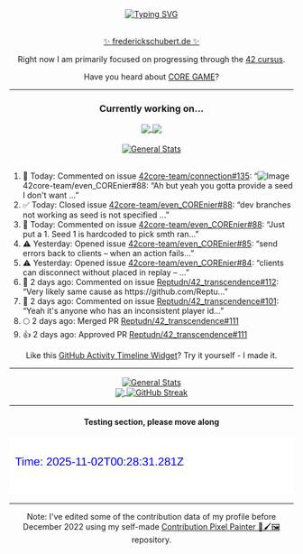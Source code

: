 <div align="center">
	<a href="https://git.io/typing-svg"><img src="https://readme-typing-svg.demolab.com?font=Fira+Code&size=30&pause=1000&color=70A5FD&background=1A1B27&center=true&vCenter=true&repeat=false&random=false&width=550&lines=%F0%9F%91%8B+Hello+World!+I'm+Freddy!+%F0%9F%96%96" alt="Typing SVG" /></a>
</div>
<br>
<div align="center">
	<p></p><a href="https://frederickschubert.de">✨ frederickschubert.de ✨</a></p>
	<p>Right now I am primarily focused on progressing through the <a href="https://github.com/FreddyMSchubert/42_cursus">42 cursus</a>.</p>
	<p>Have you heard about <a href="https://coregame.de/">CORE GAME</a>?</p>
</div>

<hr>

<div align="center">

### Currently working on...

<!-- [![current_repo](https://github-readme-stats.vercel.app/api/pin/?username=FreddyMSchubert&repo=Crafty_Concoctions&theme=tokyonight)](https://github.com/FreddyMSchubert/Crafty_Concoctions) -->

<div align="center">
	<a href="https://github.com/Reptudn/42_transcendence" target="_blank">
		<img align="center" src="https://github-readme-stats.vercel.app/api/pin/?username=Reptudn&repo=42_transcendence&theme=tokyonight" />
	</a>
	<a href="https://github.com/42core-team/even_COREnier" target="_blank">
		<img align="center" src="https://github-readme-stats.vercel.app/api/pin/?username=42core-team&repo=even_COREnier&theme=tokyonight" />
	</a>
</div>

<br>

<div align="center">
	<a href="https://github.com/FreddyMSchubert/42_cursus" target="_blank">
		<img align="center" src="https://github-readme-stats.vercel.app/api/pin/?username=FreddyMSchubert&repo=42_cursus&theme=tokyonight" alt="General Stats" />
	</a>
</div>

<br>

<div align="left">
<ol>
<!-- ACTIVITY:START -->
<li>💬 Today: Commented on issue <a href="https://github.com/42core-team/connection/issues/135#issuecomment-3157587997">42core-team/connection#135</a>: “<img width="407" height="99" alt="Image" src="http…”</li>
<li>💬 Today: Commented on issue <a href="https://github.com/42core-team/even_COREnier/issues/88#issuecomment-3157335269">42core-team/even_COREnier#88</a>: “Ah but yeah you gotta provide a seed I don't want …”</li>
<li>✅ Today: Closed issue <a href="https://github.com/42core-team/even_COREnier/issues/88">42core-team/even_COREnier#88</a>: “dev branches not working as seed is not specified …”</li>
<li>💬 Today: Commented on issue <a href="https://github.com/42core-team/even_COREnier/issues/88#issuecomment-3157323898">42core-team/even_COREnier#88</a>: “Just put a 1. Seed 1 is hardcoded to pick smth ran…”</li>
<li>⚠️ Yesterday: Opened issue <a href="https://github.com/42core-team/even_COREnier/issues/85">42core-team/even_COREnier#85</a>: “send errors back to clients – when an action fails…”</li>
<li>⚠️ Yesterday: Opened issue <a href="https://github.com/42core-team/even_COREnier/issues/84">42core-team/even_COREnier#84</a>: “clients can disconnect without placed in replay – …”</li>
<li>💬 2 days ago: Commented on issue <a href="https://github.com/Reptudn/42_transcendence/issues/112#issuecomment-3152160182">Reptudn/42_transcendence#112</a>: “Very likely same cause as https://github.com/Reptu…”</li>
<li>💬 2 days ago: Commented on issue <a href="https://github.com/Reptudn/42_transcendence/issues/101#issuecomment-3152157097">Reptudn/42_transcendence#101</a>: “Yeah it's anyone who has an inconsistent player id…”</li>
<li>🌕 2 days ago: Merged PR <a href="https://github.com/Reptudn/42_transcendence/pull/111">Reptudn/42_transcendence#111</a></li>
<li>👍 2 days ago: Approved PR <a href="https://github.com/Reptudn/42_transcendence/pull/111">Reptudn/42_transcendence#111</a></li>
<!-- ACTIVITY:END -->
</ol>
</div>

Like this [GitHub Activity Timeline Widget](https://github.com/FreddyMSchubert/github-activity-timeline)? Try it yourself - I made it.

<hr>

<div align="center">
	<a href="https://github.com/anuraghazra/github-readme-stats" target="_blank">
		<img height=200 align="center" src="https://github-readme-stats.vercel.app/api?username=FreddyMSchubert&show_icons=true&theme=tokyonight&card_width=650" alt="General Stats" />
	</a>
</div>

<div align="center">
	<a href="https://github.com/anuraghazra/github-readme-stats" target="_blank">
		<img height=200 align="center" src="https://github-readme-stats.vercel.app/api/top-langs/?username=FreddyMSchubert&layout=donut&theme=tokyonight&card_width=320">
	</a>
	<a href="https://github.com/DenverCoder1/github-readme-streak-stats" target="_blank">
		<img height=200 align="center" src="https://streak-stats.demolab.com?user=FreddyMSchubert&theme=tokyonight&date_format=j%20M%5B%20Y%5D&card_width=320&card_height=200&hide_total_contributions=true" alt="GitHub Streak" />
	</a>
</div>

<hr>

#### Testing section, please move along

![GitHub Defenders SVG](https://github.com/FreddyMSchubert/FreddyMSchubert/blob/github_defenders_output/output.svg)

<hr>

Note: I've edited some of the contribution data of my profile before December 2022 using my self-made [Contribution Pixel Painter 🎨🖌️🖼️](https://github.com/FreddyMSchubert/contribution-pixel-painter) repository.
